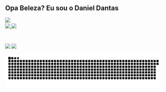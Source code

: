 ## Opa Beleza? Eu sou o Daniel Dantas 
 <div>
  <a href="https://github.com/DanieldDantas">
   <img align="right alt="dsdsa" src="https://cdn.discordapp.com/attachments/850369514738155524/871580873160552509/e1d0d5710beb508585e4606d828dde7f0081a5aa_00.gif">
</div>
  <img height="180em" src="https://github-readme-stats.vercel.app/api?username=DanieldDantas&show_icons=true&theme=algolia&include_all_commits=true&count_private=true"/>
  <img height="180em" src="https://github-readme-stats.vercel.app/api/top-langs/?username=DanieldDantas&layout=compact&langs_count=7&theme=algolia"/>
</div>
<div style="display: inline_block"><br>
  
  
  ##
 
<div> 
  <a href="https://instagram.com/daniel_ddantass" target="_blank"><img src="https://img.shields.io/badge/-Instagram-%23E4405F?style=for-the-badge&logo=instagram&logoColor=white" target="_blank"></a>
 <a href="https://discord.gg/G9GPg5SA75" target="_blank"><img src="https://img.shields.io/badge/Discord-7289DA?style=for-the-badge&logo=discord&logoColor=white" target="_blank"></a>  
 
  ![Snake animation](https://github.com/DanieldDantas/DanieldDantas/blob/output/github-contribution-grid-snake.svg)
 
</div>
